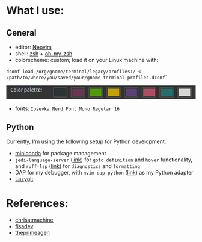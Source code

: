 # What I use:

## General
- editor: [Neovim](https://neovim.io/)
- shell: [zsh](https://www.zsh.org/https://www.zsh.org/) + [oh-my-zsh](https://github.com/ohmyzsh/ohmyzsh)
- colorscheme: custom; load it on your Linux machine with:
```shell
dconf load /org/gnome/terminal/legacy/profiles:/ < /path/to/where/you/saved/your/gnome-terminal-profiles.dconf`
```
<p>
    <img alt="palette" src="./assets/palette.png"/>
</p>

- fonts: `Iosevka Nerd Font Mono Regular 16`

## Python
Currently, I'm using the following setup for Python development:
- [miniconda](https://docs.conda.io/en/latest/miniconda.html) for package management
- `jedi-language-server` ([link](https://github.com/pappasam/jedi-language-server)) for `goto definition` and `hover` functionality, and `ruff-lsp` ([link](https://github.com/astral-sh/ruff-lsp)) for `diagnostics` and `formatting`
- DAP for my debugger, with `nvim-dap-python` ([link](https://github.com/mfussenegger/nvim-dap-python)) as my Python adapter
- [Lazygit](https://github.com/jesseduffield/lazygit)

# References:
- [chrisatmachine](https://github.com/LunarVim/Neovim-from-scratch/tree/master)
- [fisadev](https://vim.fisadev.com/)
- [theprimeagen](https://github.com/ThePrimeagen/.dotfiles)
